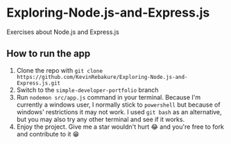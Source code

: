 # Exploring-Node.js-and-Express.js
Exercises about Node.js and Express.js

## How to run the app

1. Clone the repo with `git clone https://github.com/KevinRebakure/Exploring-Node.js-and-Express.js.git`
2. Switch to the `simple-developer-portfolio` branch
3. Run `nodemon src/app.js` command in your terminal. Because I'm currently a windows user, I normally stick to `powershell` but because of windows' restrictions it may not work. I used `git bash` as an alternative, but you may also try any other terminal and see if it works.
4. Enjoy the project. Give me a star wouldn't hurt 😂 and you're free to fork and contribute to it 😁
